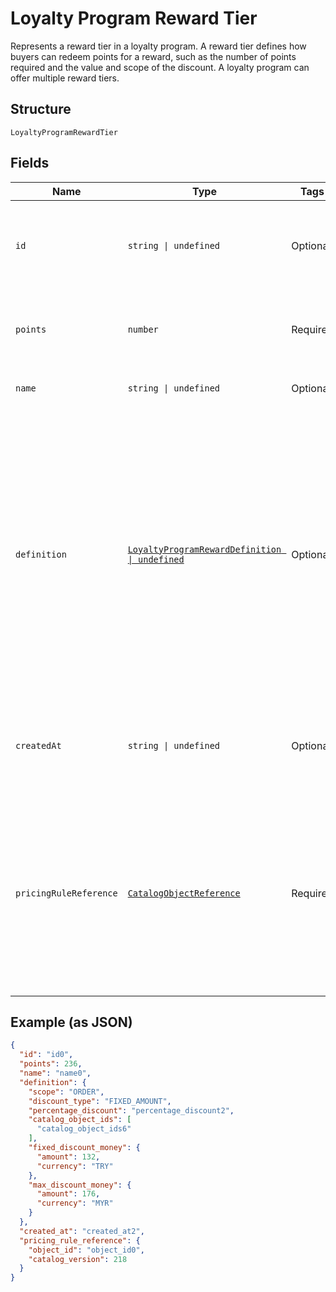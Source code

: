 
# Loyalty Program Reward Tier

Represents a reward tier in a loyalty program. A reward tier defines how buyers can redeem points for a reward, such as the number of points required and the value and scope of the discount. A loyalty program can offer multiple reward tiers.

## Structure

`LoyaltyProgramRewardTier`

## Fields

| Name | Type | Tags | Description |
|  --- | --- | --- | --- |
| `id` | `string \| undefined` | Optional | The Square-assigned ID of the reward tier.<br>**Constraints**: *Maximum Length*: `36` |
| `points` | `number` | Required | The points exchanged for the reward tier.<br>**Constraints**: `>= 1` |
| `name` | `string \| undefined` | Optional | The name of the reward tier. |
| `definition` | [`LoyaltyProgramRewardDefinition \| undefined`](../../doc/models/loyalty-program-reward-definition.md) | Optional | Provides details about the reward tier discount. DEPRECATED at version 2020-12-16. Discount details<br>are now defined using a catalog pricing rule and other catalog objects. For more information, see<br>[Getting discount details for a reward tier](https://developer.squareup.com/docs/loyalty-api/loyalty-rewards#get-discount-details). |
| `createdAt` | `string \| undefined` | Optional | The timestamp when the reward tier was created, in RFC 3339 format. |
| `pricingRuleReference` | [`CatalogObjectReference`](../../doc/models/catalog-object-reference.md) | Required | A reference to a Catalog object at a specific version. In general this is<br>used as an entry point into a graph of catalog objects, where the objects exist<br>at a specific version. |

## Example (as JSON)

```json
{
  "id": "id0",
  "points": 236,
  "name": "name0",
  "definition": {
    "scope": "ORDER",
    "discount_type": "FIXED_AMOUNT",
    "percentage_discount": "percentage_discount2",
    "catalog_object_ids": [
      "catalog_object_ids6"
    ],
    "fixed_discount_money": {
      "amount": 132,
      "currency": "TRY"
    },
    "max_discount_money": {
      "amount": 176,
      "currency": "MYR"
    }
  },
  "created_at": "created_at2",
  "pricing_rule_reference": {
    "object_id": "object_id0",
    "catalog_version": 218
  }
}
```

